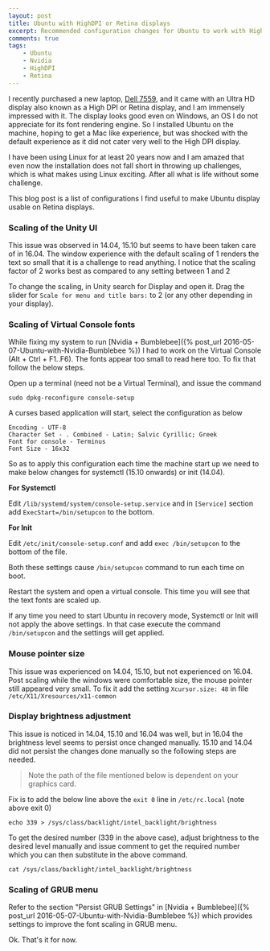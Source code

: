 ```yaml
---
layout: post
title: Ubuntu with HighDPI or Retina displays
excerpt: Recommended configuration changes for Ubuntu to work with HighDPI or Retina displays. Without these changes the high resolution of Retina displays causes text to appear very small.
comments: true
tags: 
    - Ubuntu 
    - Nvidia 
    - HighDPI 
    - Retina 
---
```

I recently purchased a new laptop, [Dell 7559](http://www.dell.com/us/p/inspiron-15-7559-laptop/pd?oc=dncwpw5724s&model_id=inspiron-15-7559-laptop), and it came with an Ultra HD display also known as a High DPI or Retina display, and I am immensely impressed with it. The display looks good even on Windows, an OS I do not appreciate for its font rendering engine. So I installed Ubuntu on the machine, hoping to get a Mac like experience, but was shocked with the default experience as it did not cater very well to the High DPI display.

I have been using Linux for at least 20 years now and I am amazed that even now the installation does not fall short in throwing up challenges, which is what makes using Linux exciting. After all what is life without some challenge.

This blog post is a list of configurations I find useful to make Ubuntu display usable on Retina displays.

### Scaling of the Unity UI ###

This issue was observed in 14.04, 15.10 but seems to have been taken care of in 16.04. The window experience with the default scaling of 1 renders the text so small that it is a challenge to read anything. I notice that the scaling factor of 2 works best as compared to any setting between 1 and  2

To change the scaling, in Unity search for Display and open it. Drag the slider for `Scale for menu and title bars:` to 2 (or any other depending in your display).

### Scaling of Virtual Console fonts ###

While fixing my system to run [Nvidia + Bumblebee]({% post_url 2016-05-07-Ubuntu-with-Nvidia-Bumblebee %}) I had to work on the Virtual Console (Alt + Ctrl + F1..F6). The fonts appear too small to read here too. To fix that follow the below steps.

Open up a terminal (need not be a Virtual Terminal), and issue the command

`sudo dpkg-reconfigure console-setup`

A curses based application will start, select the configuration as below

```
Encoding - UTF-8
Character Set - . Combined - Latin; Salvic Cyrillic; Greek
Font for console - Terminus
Font Size - 16x32
```
So as to apply this configuration each time the machine start up we need to make below changes for systemctl (15.10 onwards) or init (14.04).

**For Systemctl**

Edit `/lib/systemd/system/console-setup.service` and in `[Service]` section add `ExecStart=/bin/setupcon` to the bottom.

**For Init**

Edit `/etc/init/console-setup.conf` and add `exec /bin/setupcon` to the bottom of the file.

Both these settings cause `/bin/setupcon` command to run each time on boot.

Restart the system and open a virtual console. This time you will see that the text fonts are scaled up.

If any time you need to start Ubuntu in recovery mode, Systemctl or Init will not apply the above settings. In that case execute the command `/bin/setupcon` and the settings will get applied.

### Mouse pointer size ###

This issue was experienced on 14.04, 15.10, but not experienced on 16.04. Post scaling while the windows were comfortable size, the mouse pointer still appeared very small. To fix it add the setting `Xcursor.size: 48` in file `/etc/X11/Xresources/x11-common`

### Display brightness adjustment ###

This issue is noticed in 14.04, 15.10 and 16.04 was well, but in 16.04 the brightness level seems to persist once changed manually. 15.10 and 14.04 did not persist the changes done manually so the following steps are needed.

> Note the path of the file mentioned below is dependent on your graphics card.

Fix is to add the below line above the `exit 0` line in `/etc/rc.local` (note above exit 0)

`echo 339 > /sys/class/backlight/intel_backlight/brightness`

To get the desired number (339 in the above case), adjust brightness to the desired level manually and issue comment to get the required number which you can then substitute in the above command.

`cat /sys/class/backlight/intel_backlight/brightness`

### Scaling of GRUB menu ###

Refer to the section "Persist GRUB Settings" in [Nvidia + Bumblebee]({% post_url 2016-05-07-Ubuntu-with-Nvidia-Bumblebee %}) which provides settings to improve the font scaling in GRUB menu.


Ok. That's it for now.
